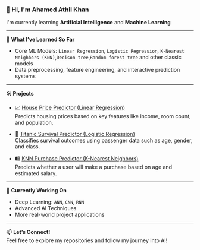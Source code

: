### 👋 Hi, I'm Ahamed Athil Khan

I'm currently learning **Artificial Intelligence** and **Machine Learning**

---

🚀 **What I’ve Learned So Far**
- Core ML Models: `Linear Regression`, `Logistic Regression`, `K-Nearest Neighbors (KNN)`,`Decison tree`,`Random forest tree` and other classic models 
- Data preprocessing, feature engineering, and interactive prediction systems

---

🛠️ **Projects**

- 📈 [House Price Predictor (Linear Regression)](https://github.com/iamathilkhan/House-price-predictor)  
  Predicts housing prices based on key features like income, room count, and population.

- 🚢 [Titanic Survival Predictor (Logistic Regression)](https://github.com/iamathilkhan/Titanic-Survival-Predictor)  
  Classifies survival outcomes using passenger data such as age, gender, and class.

- 🛍️ [KNN Purchase Predictor (K-Nearest Neighbors)](https://github.com/iamathilkhan/KNN-purchase-predictor)  
  Predicts whether a user will make a purchase based on age and estimated salary.

---

🎯 **Currently Working On**
- Deep Learning: `ANN`, `CNN`, `RNN`
- Advanced AI Techniques
- More real-world project applications

---

📫 **Let’s Connect!**  
Feel free to explore my repositories and follow my journey into AI!
